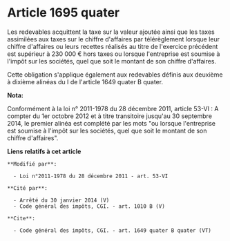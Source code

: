 # Article 1695 quater

Les redevables acquittent la taxe sur la valeur ajoutée ainsi que les taxes assimilées aux taxes sur le chiffre d'affaires
par télérèglement lorsque leur chiffre d'affaires ou leurs recettes réalisés au titre de l'exercice précédent est supérieur à
230 000 € hors taxes ou lorsque l'entreprise est soumise à l'impôt sur les sociétés, quel que soit le montant de son chiffre
d'affaires. 

Cette obligation s'applique également aux redevables définis aux deuxième à dixième alinéas du I de l'article 1649 quater B
quater.

**Nota:**

Conformément à la loi n° 2011-1978 du 28 décembre 2011, article 53-VI : A compter du 1er octobre 2012 et à titre transitoire
jusqu'au 30 septembre 2014, le premier alinéa est complété par les mots "ou lorsque l'entreprise est soumise à l'impôt sur
les sociétés, quel que soit le montant de son chiffre d'affaires".

**Liens relatifs à cet article**

	**Modifié par**:

	  - Loi n°2011-1978 du 28 décembre 2011 - art. 53-VI

	**Cité par**:

	  - Arrêté du 30 janvier 2014 (V)
	  - Code général des impôts, CGI. - art. 1010 B (V)

	**Cite**:

	  - Code général des impôts, CGI. - art. 1649 quater B quater (VT)
